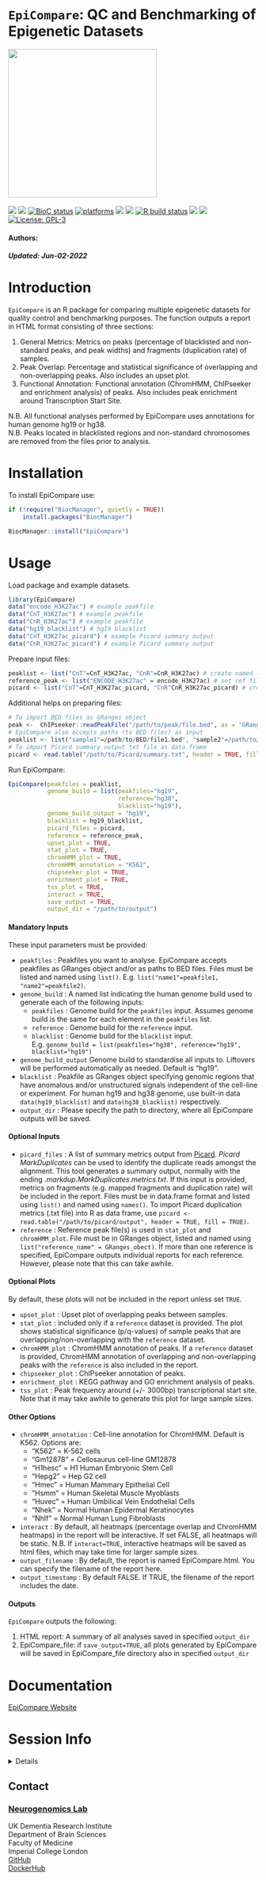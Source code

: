 `EpiCompare`: QC and Benchmarking of Epigenetic Datasets
================
<img src='https://github.com/neurogenomics/EpiCompare/raw/master/inst/hex/hex.png' height='300'><br><br>
[![](https://img.shields.io/badge/devel%20version-0.99.20-black.svg)](https://github.com/neurogenomics/EpiCompare)
[![](https://img.shields.io/badge/release%20version-1.0.0-green.svg)](https://www.bioconductor.org/packages/EpiCompare)
[![BioC
status](http://www.bioconductor.org/shields/build/devel/bioc/EpiCompare.svg)](https://bioconductor.org/checkResults/devel/bioc-LATEST/EpiCompare)
[![platforms](http://www.bioconductor.org/images/shields/availability/all.svg)](https://bioconductor.org/packages/devel/bioc/html/EpiCompare.html#archives)
[![](https://img.shields.io/badge/doi-https://doi.org/doi:10.18129/B9.bioc.EpiCompare-green.svg)](https://doi.org/https://doi.org/doi:10.18129/B9.bioc.EpiCompare)
[![](https://img.shields.io/badge/download-54/total-green.svg)](https://bioconductor.org/packages/stats/bioc/EpiCompare)
[![R build
status](https://github.com/neurogenomics/EpiCompare/workflows/R-CMD-check-bioc/badge.svg)](https://github.com/neurogenomics/EpiCompare/actions)
[![](https://img.shields.io/github/last-commit/neurogenomics/EpiCompare.svg)](https://github.com/neurogenomics/EpiCompare/commits/master)
[![](https://app.codecov.io/gh/neurogenomics/EpiCompare/branch/master/graph/badge.svg)](https://app.codecov.io/gh/neurogenomics/EpiCompare)
[![License:
GPL-3](https://img.shields.io/badge/license-GPL--3-blue.svg)](https://cran.r-project.org/web/licenses/GPL-3)
<h4>
Authors: <i></i>
</h4>
<h5>
<i>Updated</i>: Jun-02-2022
</h5>

# Introduction

`EpiCompare` is an R package for comparing multiple epigenetic datasets
for quality control and benchmarking purposes. The function outputs a
report in HTML format consisting of three sections:

1.  General Metrics: Metrics on peaks (percentage of blacklisted and
    non-standard peaks, and peak widths) and fragments (duplication
    rate) of samples.
2.  Peak Overlap: Percentage and statistical significance of overlapping
    and non-overlapping peaks. Also includes an upset plot.
3.  Functional Annotation: Functional annotation (ChromHMM, ChIPseeker
    and enrichment analysis) of peaks. Also includes peak enrichment
    around Transcription Start Site.

N.B. All functional analyses performed by EpiCompare uses annotations
for human genome hg19 or hg38. <br> N.B. Peaks located in blacklisted
regions and non-standard chromosomes are removed from the files prior to
analysis.

# Installation

To install EpiCompare use:

``` r
if (!require("BiocManager", quietly = TRUE))
    install.packages("BiocManager")

BiocManager::install("EpiCompare") 
```

# Usage

Load package and example datasets.

``` r
library(EpiCompare)
data("encode_H3K27ac") # example peakfile
data("CnT_H3K27ac") # example peakfile
data("CnR_H3K27ac") # example peakfile
data("hg19_blacklist") # hg19 blacklist 
data("CnT_H3K27ac_picard") # example Picard summary output
data("CnR_H3K27ac_picard") # example Picard summary output
```

Prepare input files:

``` r
peaklist <- list("CnT"=CnT_H3K27ac, "CnR"=CnR_H3K27ac) # create named list of peakfiles 
reference_peak <- list("ENCODE_H3K27ac" = encode_H3K27ac) # set ref file and name 
picard <- list("CnT"=CnT_H3K27ac_picard, "CnR"CnR_H3K27ac_picard) # create named list of Picard summary
```

Additional helps on preparing files:

``` r
# To import BED files as GRanges object
peak <-  ChIPseeker::readPeakFile("/path/to/peak/file.bed", as = "GRanges")
# EpiCompare also accepts paths (to BED files) as input 
peaklist <- list("sample1"=/path/to/BED/file1.bed", "sample2"=/path/to/BED/file2.bed")
# To import Picard summary output txt file as data frame 
picard <- read.table("/path/to/Picard/summary.txt", header = TRUE, fill = TRUE)
```

Run EpiCompare:

``` r
EpiCompare(peakfiles = peaklist,
           genome_build = list(peakfiles="hg19",
                               reference="hg38",
                               blacklist="hg19"),
           genome_build_output = "hg19",
           blacklist = hg19_blacklist,
           picard_files = picard,
           reference = reference_peak,
           upset_plot = TRUE,
           stat_plot = TRUE,
           chromHMM_plot = TRUE,
           chromHMM_annotation = "K562",
           chipseeker_plot = TRUE,
           enrichment_plot = TRUE,
           tss_plot = TRUE,
           interact = TRUE,
           save_output = TRUE,
           output_dir = "/path/to/output")
```

#### Mandatory Inputs

These input parameters must be provided:

-   `peakfiles` : Peakfiles you want to analyse. EpiCompare accepts
    peakfiles as GRanges object and/or as paths to BED files. Files must
    be listed and named using `list()`. E.g.
    `list("name1"=peakfile1, "name2"=peakfile2)`.
-   `genome_build` : A named list indicating the human genome build used
    to generate each of the following inputs:
    -   `peakfiles` : Genome build for the `peakfiles` input. Assumes
        genome build is the same for each element in the `peakfiles`
        list.
    -   `reference` : Genome build for the `reference` input.
    -   `blacklist` : Genome build for the `blacklist` input. <br> E.g.
        `genome_build = list(peakfiles="hg38", reference="hg19", blacklist="hg19")`
-   `genome_build_output` Genome build to standardise all inputs to.
    Liftovers will be performed automatically as needed. Default is
    “hg19”.
-   `blacklist` : Peakfile as GRanges object specifying genomic regions
    that have anomalous and/or unstructured signals independent of the
    cell-line or experiment. For human hg19 and hg38 genome, use
    built-in data `data(hg19_blacklist)` and `data(hg38_blacklist)`
    respectively.
-   `output_dir` : Please specify the path to directory, where all
    EpiCompare outputs will be saved.

#### Optional Inputs

-   `picard_files` : A list of summary metrics output from
    [Picard](https://broadinstitute.github.io/picard/). *Picard
    MarkDuplicates* can be used to identify the duplicate reads amongst
    the alignment. This tool generates a summary output, normally with
    the ending *.markdup.MarkDuplicates.metrics.txt*. If this input is
    provided, metrics on fragments (e.g. mapped fragments and
    duplication rate) will be included in the report. Files must be in
    data.frame format and listed using `list()` and named using
    `names()`. To import Picard duplication metrics (.txt file) into R
    as data frame, use
    `picard <- read.table("/path/to/picard/output", header = TRUE, fill = TRUE)`.
-   `reference` : Reference peak file(s) is used in `stat_plot` and
    `chromHMM_plot`. File must be in GRanges object, listed and named
    using `list("reference_name" = GRanges_obect)`. If more than one
    reference is specified, EpiCompare outputs individual reports for
    each reference. However, please note that this can take awhile.

#### Optional Plots

By default, these plots will not be included in the report unless set
`TRUE`.

-   `upset_plot` : Upset plot of overlapping peaks between samples.
-   `stat_plot` : included only if a `reference` dataset is provided.
    The plot shows statistical significance (p/q-values) of sample peaks
    that are overlapping/non-overlapping with the `reference` dataset.
-   `chromHMM_plot` : ChromHMM annotation of peaks. If a `reference`
    dataset is provided, ChromHMM annotation of overlapping and
    non-overlapping peaks with the `reference` is also included in the
    report.
-   `chipseeker_plot` : ChIPseeker annotation of peaks.
-   `enrichment_plot` : KEGG pathway and GO enrichment analysis of
    peaks.
-   `tss_plot` : Peak frequency around (+/- 3000bp) transcriptional
    start site. Note that it may take awhile to generate this plot for
    large sample sizes.

#### Other Options

-   `chromHMM_annotation` : Cell-line annotation for ChromHMM. Default
    is K562. Options are:
    -   “K562” = K-562 cells
    -   “Gm12878” = Cellosaurus cell-line GM12878
    -   “H1hesc” = H1 Human Embryonic Stem Cell
    -   “Hepg2” = Hep G2 cell
    -   “Hmec” = Human Mammary Epithelial Cell
    -   “Hsmm” = Human Skeletal Muscle Myoblasts
    -   “Huvec” = Human Umbilical Vein Endothelial Cells
    -   “Nhek” = Normal Human Epidermal Keratinocytes
    -   “Nhlf” = Normal Human Lung Fibroblasts
-   `interact` : By default, all heatmaps (percentage overlap and
    ChromHMM heatmaps) in the report will be interactive. If set FALSE,
    all heatmaps will be static. N.B. If `interact=TRUE`, interactive
    heatmaps will be saved as html files, which may take time for larger
    sample sizes.
-   `output_filename` : By default, the report is named EpiCompare.html.
    You can specify the filename of the report here.
-   `output_timestamp` : By default FALSE. If TRUE, the filename of the
    report includes the date.

#### Outputs

`EpiCompare` outputs the following:

1.  HTML report: A summary of all analyses saved in specified
    `output_dir`
2.  EpiCompare_file: if `save_output=TRUE`, all plots generated by
    EpiCompare will be saved in EpiCompare_file directory also in
    specified `output_dir`

# Documentation

[EpiCompare Website](https://neurogenomics.github.io/EpiCompare)

# Session Info

<details>

``` r
utils::sessionInfo()
```

    ## R version 4.2.0 (2022-04-22)
    ## Platform: x86_64-apple-darwin17.0 (64-bit)
    ## Running under: macOS Big Sur/Monterey 10.16
    ## 
    ## Matrix products: default
    ## BLAS:   /Library/Frameworks/R.framework/Versions/4.2/Resources/lib/libRblas.0.dylib
    ## LAPACK: /Library/Frameworks/R.framework/Versions/4.2/Resources/lib/libRlapack.dylib
    ## 
    ## locale:
    ## [1] en_GB.UTF-8/en_GB.UTF-8/en_GB.UTF-8/C/en_GB.UTF-8/en_GB.UTF-8
    ## 
    ## attached base packages:
    ## [1] stats     graphics  grDevices utils     datasets  methods   base     
    ## 
    ## loaded via a namespace (and not attached):
    ##  [1] BiocManager_1.30.18 compiler_4.2.0      pillar_1.7.0       
    ##  [4] RColorBrewer_1.1-3  yulab.utils_0.0.4   tools_4.2.0        
    ##  [7] digest_0.6.29       jsonlite_1.8.0      evaluate_0.15      
    ## [10] lifecycle_1.0.1     tibble_3.1.7        gtable_0.3.0       
    ## [13] pkgconfig_2.0.3     rlang_1.0.2         DBI_1.1.2          
    ## [16] cli_3.3.0           rstudioapi_0.13     rvcheck_0.2.1      
    ## [19] yaml_2.3.5          xfun_0.31           fastmap_1.1.0      
    ## [22] stringr_1.4.0       dplyr_1.0.9         knitr_1.39         
    ## [25] desc_1.4.1          generics_0.1.2      vctrs_0.4.1        
    ## [28] dlstats_0.1.5       rprojroot_2.0.3     grid_4.2.0         
    ## [31] tidyselect_1.1.2    glue_1.6.2          R6_2.5.1           
    ## [34] fansi_1.0.3         rmarkdown_2.14      ggplot2_3.3.6      
    ## [37] purrr_0.3.4         badger_0.2.1        magrittr_2.0.3     
    ## [40] scales_1.2.0        ellipsis_0.3.2      htmltools_0.5.2    
    ## [43] assertthat_0.2.1    colorspace_2.0-3    utf8_1.2.2         
    ## [46] stringi_1.7.6       munsell_0.5.0       crayon_1.5.1

</details>

## Contact

### [Neurogenomics Lab](https://www.neurogenomics.co.uk/inst/report/EpiCompare.html)

UK Dementia Research Institute  
Department of Brain Sciences  
Faculty of Medicine  
Imperial College London  
[GitHub](https://github.com/neurogenomics)  
[DockerHub](https://hub.docker.com/orgs/neurogenomicslab)

<br>
